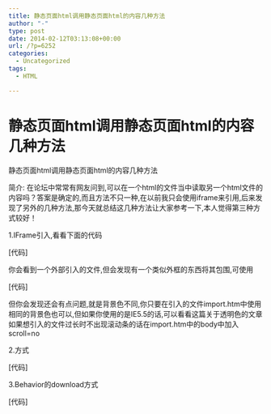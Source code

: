 ```yaml
---
title: 静态页面html调用静态页面html的内容几种方法
author: "-"
type: post
date: 2014-02-12T03:13:08+00:00
url: /?p=6252
categories:
  - Uncategorized
tags:
  - HTML

---
```

# 静态页面html调用静态页面html的内容几种方法
静态页面html调用静态页面html的内容几种方法

简介: 在论坛中常常有网友问到,可以在一个html的文件当中读取另一个html文件的内容吗？答案是确定的,而且方法不只一种,在以前我只会使用iframe来引用,后来发现了另外的几种方法,那今天就总结这几种方法让大家参考一下,本人觉得第三种方式较好！

1.IFrame引入,看看下面的代码


[代码]



你会看到一个外部引入的文件,但会发现有一个类似外框的东西将其包围,可使用

[代码]



但你会发现还会有点问题,就是背景色不同,你只要在引入的文件import.htm中使用相同的背景色也可以,但如果你使用的是IE5.5的话,可以看看这篇关于透明色的文章 如果想引入的文件过长时不出现滚动条的话在import.htm中的body中加入scroll=no


2.方式


[代码] </object>


3.Behavior的download方式


[代码]

<span id=showImport>



<script>

function onDownloadDone(downDate){

showImport.innerHTML=downDate

}

oDownload.startDownload('import.htm',onDownloadDone)

</script>